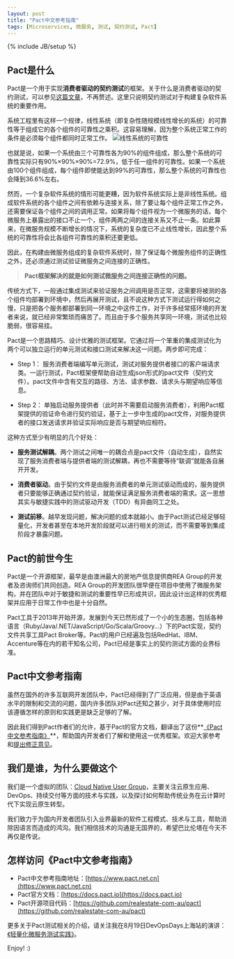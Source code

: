 ```yaml
---
layout: post
title: "Pact中文参考指南"
tags: [Microservices, 微服务, 测试, 契约测试, Pact]
---
```

{% include JB/setup %}

## Pact是什么

Pact是一个用于实现**消费者驱动的契约测试**的框架。关于什么是消费者驱动的契约测试，可以参见[这篇文章](https://martinfowler.com/articles/consumerDrivenContracts.html)，不再赘述。这里只说明契约测试对于构建复杂软件系统的重要作用。

系统工程里有这样一个规律，线性系统（即复杂性随规模线性增长的系统）的可靠性等于组成它的各个组件的可靠性之乘积。这容易理解，因为整个系统正常工作的条件是必须每个组件都同时正常工作。
![线性系统的可靠性](http://upload-images.jianshu.io/upload_images/5505474-1efe678918e58227.png?imageMogr2/auto-orient/strip%7CimageView2/2/w/1240)

也就是说，如果一个系统由三个可靠性各为90%的组件组成，那么整个系统的可靠性实际只有90%×90%×90%=72.9%，低于任一组件的可靠性。如果一个系统由100个组件组成，每个组件即使能达到99%的可靠性，那么整个系统的可靠性也会降到36.6%左右。

然而，一个复杂软件系统的情形可能更糟，因为软件系统实际上是非线性系统。组成软件系统的各个组件之间有依赖与连接关系，除了要让每个组件正常工作之外，还需要保证各个组件之间的调用正常。如果将每个组件视为一个微服务的话，每个微服务上暴露出的接口不止一个，组件两两之间的连接关系又不止一条。如此算来，在微服务规模不断增长的情况下，系统的复杂度已不止线性增长，因此整个系统的可靠性将会比各组件可靠性的乘积还要更低。

因此，在构建由微服务组成的复杂软件系统时，除了保证每个微服务组件的正确性之外，还必须通过测试验证微服务之间连接的正确性。

> **Pact框架解决的就是如何测试微服务之间连接正确性的问题。**

传统方式下，一般通过集成测试来验证服务之间调用是否正常，这需要将被测的各个组件均部署到环境中，然后再展开测试，且不说这种方式下测试运行得如何之慢，只是把各个服务都部署到同一环境之中这件工作，对于许多经常搭环境的开发者来说，就已经非常繁琐而痛苦了。而且由于多个服务共享同一环境，测试也比较脆弱，很容易挂。

Pact是一个思路精巧、设计优雅的测试框架。它通过将一个笨重的集成测试化为两个可以独立运行的单元测试和接口测试来解决这一问题。两步即可完成：

* Step 1： 服务消费者端编写单元测试，测试对服务提供者接口的客户端请求类。一运行测试，Pact框架便帮助自动生成json形式的pact文件（契约文件）。pact文件中含有交互的路径、方法、请求参数、请求头与期望响应等信息。

* Step 2： 单独启动服务提供者（此时并不需要启动服务消费者），利用Pact框架提供的验证命令进行契约验证，基于上一步中生成的pact文件，对服务提供者的接口发送请求并验证实际响应是否与期望响应相符。 

这种方式至少有明显的几个好处：

* **服务测试解耦**。两个测试之间唯一的耦合点是pact文件（自动生成），自然实现了服务消费者端与提供者端的测试解耦，再也不需要等待“联调”就能各自展开开发。

* **消费者驱动**。由于契约文件是由服务消费者的单元测试驱动而成的，服务提供者只要能够正确通过契约验证，就能保证满足服务消费者端的需求。这一思想其实与敏捷实践中的测试驱动开发（TDD）有异曲同工之处。

* **测试前移**。越早发现问题，解决问题的成本就越小。由于Pact测试已经足够轻量化，开发者甚至在本地开发阶段就可以进行相关的测试，而不需要等到集成阶段才暴露问题。

## Pact的前世今生

Pact是一个开源框架，最早是由澳洲最大的房地产信息提供商REA Group的开发者及咨询师们共同创造。REA Group的开发团队很早便在项目中使用了微服务架构，并在团队中对于敏捷和测试的重要性早已形成共识，因此设计出这样的优秀框架并应用于日常工作中也是十分自然。

Pact工具于2013年开始开源，发展到今天已然形成了一个小的生态圈，包括各种语言（Ruby/Java/.NET/JavaScript/Go/Scala/Groovy...）下的Pact实现，契约文件共享工具Pact Broker等。Pact的用户已经遍及包括RedHat、IBM、Accenture等在内的若干知名公司，Pact已经是事实上的契约测试方面的业界标准。

## Pact中文参考指南

虽然在国外的许多互联网开发团队中，Pact已经得到了广泛应用，但是由于英语水平的限制和交流的问题，国内许多团队对Pact还知之甚少，对于具体使用时应该遵循怎样的原则和实践更是缺乏足够的了解。

因此我们得到Pact作者们的允许，基于Pact的官方文档，翻译出了这份**[《Pact中文参考指南》](https://www.pact.net.cn)**，帮助国内开发者们了解和使用这一优秀框架。欢迎大家参考和[提出修正意见](https://github.com/cloud-native-user-group/pact-reference-guide-zh/issues/new)。

## 我们是谁，为什么要做这个

我们是一个虚拟的团队：[Cloud Native User Group](https://github.com/cloud-native-user-group)，主要关注云原生应用、DevOps、持续交付等方面的技术与实践，以及探讨如何帮助传统业务在云计算时代下实现云原生转型。

我们致力于为国内开发者团队引入业界最新的软件工程模式、技术与工具，帮助消除因语言而造成的鸿沟。我们相信技术的沟通是无国界的，希望巴比伦塔在今天不再仅是传说。

## 怎样访问《Pact中文参考指南》

* Pact中文参考指南地址：[https://www.pact.net.cn](https://www.pact.net.cn)
* Pact官方文档：[https://docs.pact.io](https://docs.pact.io)
* Pact开源项目代码：[https://github.com/realestate-com-au/pact](https://github.com/realestate-com-au/pact)

更多关于Pact测试相关的介绍，请关注我在8月19日DevOpsDays上海站的演讲：[《轻量化微服务测试实践》](http://www.bagevent.com/event/devopsdays-shanghai2017)。

Enjoy! :)